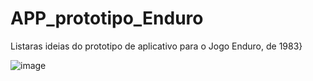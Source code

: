 # APP_prototipo_Enduro
Listaras ideias do prototipo de  aplicativo para o Jogo Enduro, de 1983}

![image](https://github.com/Rob3rt2/APP_prototipo_Enduro/assets/127865166/6724de15-637d-4b60-bb82-c949a33d55e6)
